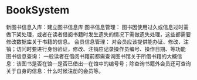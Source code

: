 # BookSystem
新图书信息入库：建立图书信息库
图书信息管理：
图书因使用过久或信息过时需做下架处理，或者在读者借阅书籍时发生遗失的情况下需做遗失处理，这些都需要修改数据库关于书籍的信息。
会员信息管理：
对会员应该提供能办证、修改、注销；访问时要进行身份验证，修改、注销应记录操作员编号、操作日期、等功能
图书信息查询：
一般读者在借阅书籍前都需查询图书馆关于所借书籍的大概信息：该图书是否在馆—是否已借出—在馆中的编号号；除查询书籍外会员还可查询关于自身的信息：什么时候注册的会员等。
